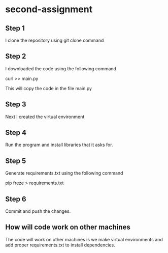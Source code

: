 # second-assignment

## Step 1
I clone the repository using git clone command

## Step 2
I downloaded the code using the following command

curl <url of code> >> main.py

This will copy the code in the file main.py

## Step 3
Next I created the virtual environment

## Step 4
Run the program and install libraries that it asks for.

## Step 5
Generate requirements.txt using the following command

pip freze > requirements.txt

## Step 6
Commit and push the changes.

## How will code work on other machines
The code will work on other machines is we make virtual environments and add proper requirements.txt to install dependencies.
